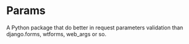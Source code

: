 # Params

A Python package that do better in request parameters validation than django.forms, wtforms, web_args or so.
